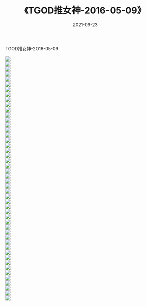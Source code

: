 ﻿---
layout: post
title:  《TGOD推女神-2016-05-09》
date:   2021-09-23
img: http://img.660000.xyz/Sharelink/网络美图/2021/TGOD推女神-2016-05-09/000.jpg
categories: [美女, 清纯, 唯美]
---

TGOD推女神-2016-05-09

  ![](http://img.660000.xyz/Sharelink/网络美图/2021/TGOD推女神-2016-05-09/001.jpg) <br> ![](http://img.660000.xyz/Sharelink/网络美图/2021/TGOD推女神-2016-05-09/002.jpg) <br> ![](http://img.660000.xyz/Sharelink/网络美图/2021/TGOD推女神-2016-05-09/003.jpg) <br> ![](http://img.660000.xyz/Sharelink/网络美图/2021/TGOD推女神-2016-05-09/004.jpg) <br> ![](http://img.660000.xyz/Sharelink/网络美图/2021/TGOD推女神-2016-05-09/005.jpg) <br> ![](http://img.660000.xyz/Sharelink/网络美图/2021/TGOD推女神-2016-05-09/006.jpg) <br> ![](http://img.660000.xyz/Sharelink/网络美图/2021/TGOD推女神-2016-05-09/007.jpg) <br> ![](http://img.660000.xyz/Sharelink/网络美图/2021/TGOD推女神-2016-05-09/008.jpg) <br> ![](http://img.660000.xyz/Sharelink/网络美图/2021/TGOD推女神-2016-05-09/009.jpg) <br> ![](http://img.660000.xyz/Sharelink/网络美图/2021/TGOD推女神-2016-05-09/010.jpg) <br> ![](http://img.660000.xyz/Sharelink/网络美图/2021/TGOD推女神-2016-05-09/011.jpg) <br> ![](http://img.660000.xyz/Sharelink/网络美图/2021/TGOD推女神-2016-05-09/012.jpg) <br> ![](http://img.660000.xyz/Sharelink/网络美图/2021/TGOD推女神-2016-05-09/013.jpg) <br> ![](http://img.660000.xyz/Sharelink/网络美图/2021/TGOD推女神-2016-05-09/014.jpg) <br> ![](http://img.660000.xyz/Sharelink/网络美图/2021/TGOD推女神-2016-05-09/015.jpg) <br> ![](http://img.660000.xyz/Sharelink/网络美图/2021/TGOD推女神-2016-05-09/016.jpg) <br> ![](http://img.660000.xyz/Sharelink/网络美图/2021/TGOD推女神-2016-05-09/017.jpg) <br> ![](http://img.660000.xyz/Sharelink/网络美图/2021/TGOD推女神-2016-05-09/018.jpg) <br> ![](http://img.660000.xyz/Sharelink/网络美图/2021/TGOD推女神-2016-05-09/019.jpg) <br> ![](http://img.660000.xyz/Sharelink/网络美图/2021/TGOD推女神-2016-05-09/020.jpg) <br> ![](http://img.660000.xyz/Sharelink/网络美图/2021/TGOD推女神-2016-05-09/021.jpg) <br> ![](http://img.660000.xyz/Sharelink/网络美图/2021/TGOD推女神-2016-05-09/022.jpg) <br> ![](http://img.660000.xyz/Sharelink/网络美图/2021/TGOD推女神-2016-05-09/023.jpg) <br> ![](http://img.660000.xyz/Sharelink/网络美图/2021/TGOD推女神-2016-05-09/024.jpg) <br> ![](http://img.660000.xyz/Sharelink/网络美图/2021/TGOD推女神-2016-05-09/025.jpg) <br> ![](http://img.660000.xyz/Sharelink/网络美图/2021/TGOD推女神-2016-05-09/026.jpg) <br> ![](http://img.660000.xyz/Sharelink/网络美图/2021/TGOD推女神-2016-05-09/027.jpg) <br> ![](http://img.660000.xyz/Sharelink/网络美图/2021/TGOD推女神-2016-05-09/028.jpg) <br> ![](http://img.660000.xyz/Sharelink/网络美图/2021/TGOD推女神-2016-05-09/029.jpg) <br> ![](http://img.660000.xyz/Sharelink/网络美图/2021/TGOD推女神-2016-05-09/030.jpg) <br> ![](http://img.660000.xyz/Sharelink/网络美图/2021/TGOD推女神-2016-05-09/031.jpg) <br> ![](http://img.660000.xyz/Sharelink/网络美图/2021/TGOD推女神-2016-05-09/032.jpg) <br> ![](http://img.660000.xyz/Sharelink/网络美图/2021/TGOD推女神-2016-05-09/033.jpg) <br> ![](http://img.660000.xyz/Sharelink/网络美图/2021/TGOD推女神-2016-05-09/034.jpg) <br> ![](http://img.660000.xyz/Sharelink/网络美图/2021/TGOD推女神-2016-05-09/035.jpg) <br> ![](http://img.660000.xyz/Sharelink/网络美图/2021/TGOD推女神-2016-05-09/036.jpg) <br> ![](http://img.660000.xyz/Sharelink/网络美图/2021/TGOD推女神-2016-05-09/037.jpg) <br> ![](http://img.660000.xyz/Sharelink/网络美图/2021/TGOD推女神-2016-05-09/038.jpg) <br> ![](http://img.660000.xyz/Sharelink/网络美图/2021/TGOD推女神-2016-05-09/039.jpg) <br> ![](http://img.660000.xyz/Sharelink/网络美图/2021/TGOD推女神-2016-05-09/040.jpg) <br> ![](http://img.660000.xyz/Sharelink/网络美图/2021/TGOD推女神-2016-05-09/041.jpg) <br> ![](http://img.660000.xyz/Sharelink/网络美图/2021/TGOD推女神-2016-05-09/042.jpg) <br> ![](http://img.660000.xyz/Sharelink/网络美图/2021/TGOD推女神-2016-05-09/043.jpg) <br> ![](http://img.660000.xyz/Sharelink/网络美图/2021/TGOD推女神-2016-05-09/044.jpg) <br> ![](http://img.660000.xyz/Sharelink/网络美图/2021/TGOD推女神-2016-05-09/045.jpg) <br> ![](http://img.660000.xyz/Sharelink/网络美图/2021/TGOD推女神-2016-05-09/046.jpg) <br> ![](http://img.660000.xyz/Sharelink/网络美图/2021/TGOD推女神-2016-05-09/047.jpg) <br> ![](http://img.660000.xyz/Sharelink/网络美图/2021/TGOD推女神-2016-05-09/048.jpg) <br>
